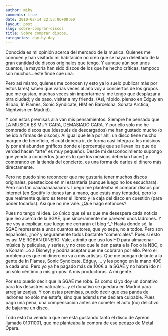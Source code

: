 ```yaml
---
author: miky
comments: true
date: 2010-02-14 22:53:06+00:00
layout: post
slug: sobre-comprar-discos
title: Sobre comprar discos…
categories: day-by-day
---
```


Conocida es mi opinión acerca del mercado de la música. Quienes me conocen y han visitado mi habitación no creo que se hayan deleitado de la gran cantidad de discos originales que tengo. Y aunque aún son unos cuantos, la mayoría han sido discos de los que he hecho críticas, tampoco son muchos…este finde cae una.

 

Pero así mismo, quienes me conocen (y esto ya lo suelo publicar más por estos lares) saben que varias veces al año voy a conciertos de los grupos que me gustan, muchas veces sin importarme si me tengo que desplazar a otra ciudad; y de paso, visitar a my friends. (Así, rápido, pienso en Edguy en Bilbao, In Flames, Sonic Syndicate, HIM en Barcelona, Sonata Arctica, Nightwish en Madrid). 

 

Y con estas premisas allá van mis pensamientos. Siempre he pensado que LA MÚSICA ES MUY CARA, DEMASIADO CARA. Y por ello sólo me he comprado discos que (después de descargados) me han gustado mucho (o he ido a firmas de discos). Al igual que leía por ahí, un disco tiene mucho margen de beneficio, el cuál debería ir, de forma casi íntegra a los músicos (y por ahí abundan gráficos donde el porcentaje que se llevan los que de verdad hacen “arte” es muy pequeño). Desde mi desconocimiento supongo que yendo a conciertos (que es lo que los músicos deberían hacer) y comprando en la tienda del concierto, es una forma de darles el dinero más directamente. 

 

Pero no puedo sino reconocer que me gustaría tener muchos discos originales, puestecicos en mi estantería (aunque luego no los escuchara). Pero son tan caaaaaaaaaaaros. Luego me planteaba el comprar discos por internet (en Spotify lo tienes tan a mano, que estás muy tentado), pero lo que realmente quiero es tener el libreto y la caja del disco en cuestión (para poder tocarlos). Así que no me vale. ¿Qué hago entonces?

 

Pues no tengo ni idea. Lo único que sé es que me desespera cada noticia que leo acerca de la SGAE, que sinceramente me parecen unos ladrones. Y me voy a explicar, que luego me cerrarán el blog ^_^ Hasta donde sé, la SGAE representa a unos cuantos autores, que yo sepa, no a todos. Pero son españoles, ¿no? y seguramente todos bastante “comerciales”. Pues si esto es así ME ROBAN DINERO. Vale, admito que uso los HD para almacenar música (y películas, y series, y no creo que le den pasta a la Fox o la NBC, o a Konami…o a Disney) y podría aceptar que me cobraran por ello. Pero el problema es que mi dinero no va a mis artistas. Que me pongan delante a la gente de In Flames, Sonic Syndicate, Edguy, … y les pongo en la mano 40€ a cada uno. Pero yo ya he pagado más de 100€ a la SGAE y no habrá ido ni un sólo céntimo a mis grupos. A mis productoras. A mi gente.

 

Por eso puedo decir que la SGAE me roba. Es como si yo doy un donativo para los desastres naturales…y el donativo se quedara en Madrid para arreglar zanjas. Y con estas premisas, puedo decir que esa panda de ladrones no sólo me estafa, sino que además me declara culpable. Pues pago una pena, una compensación antes de cometer el acto (no) delictivo de bajarme un disco.

 

Todo esto ha venido a que me está gustando tanto el disco de Ayreon llamado 01011001, que me planteaba la compra de ese pedazo de Metal Ópera.

